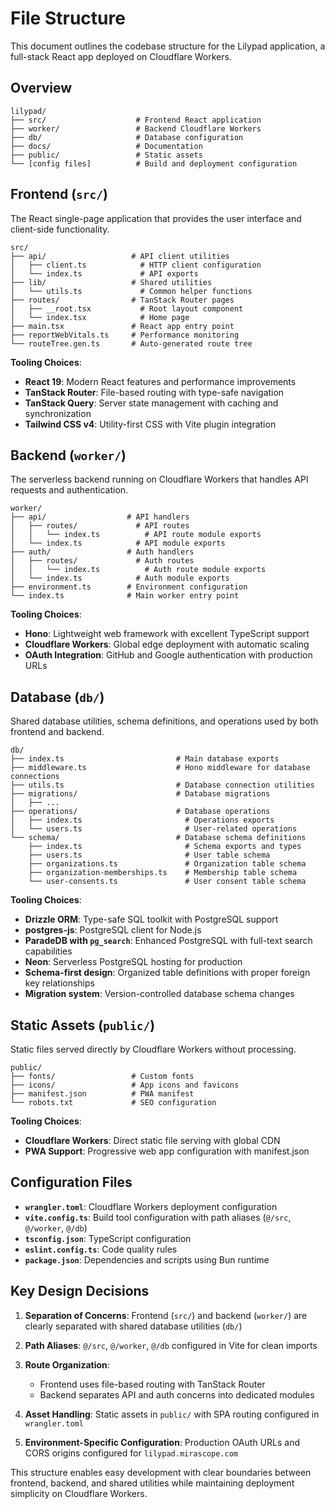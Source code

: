 # File Structure

This document outlines the codebase structure for the Lilypad application, a full-stack React app deployed on Cloudflare Workers.

## Overview

```text
lilypad/
├── src/                    # Frontend React application
├── worker/                 # Backend Cloudflare Workers
├── db/                     # Database configuration
├── docs/                   # Documentation
├── public/                 # Static assets
└── [config files]          # Build and deployment configuration
```

## Frontend (`src/`)

The React single-page application that provides the user interface and client-side functionality.

```text
src/
├── api/                   # API client utilities
│   ├── client.ts            # HTTP client configuration
│   └── index.ts             # API exports
├── lib/                   # Shared utilities
│   └── utils.ts             # Common helper functions
├── routes/                # TanStack Router pages
│   ├── __root.tsx           # Root layout component
│   └── index.tsx            # Home page
├── main.tsx               # React app entry point
├── reportWebVitals.ts     # Performance monitoring
└── routeTree.gen.ts       # Auto-generated route tree
```

**Tooling Choices**:

- **React 19**: Modern React features and performance improvements
- **TanStack Router**: File-based routing with type-safe navigation
- **TanStack Query**: Server state management with caching and synchronization
- **Tailwind CSS v4**: Utility-first CSS with Vite plugin integration

## Backend (`worker/`)

The serverless backend running on Cloudflare Workers that handles API requests and authentication.

```text
worker/
├── api/                  # API handlers
│   ├── routes/             # API routes
│   │   └── index.ts          # API route module exports
│   └── index.ts            # API module exports
├── auth/                 # Auth handlers
│   ├── routes/             # Auth routes
│   │   └── index.ts          # Auth route module exports
│   └── index.ts            # Auth module exports
├── environment.ts        # Environment configuration
└── index.ts              # Main worker entry point
```

**Tooling Choices**:

- **Hono**: Lightweight web framework with excellent TypeScript support
- **Cloudflare Workers**: Global edge deployment with automatic scaling
- **OAuth Integration**: GitHub and Google authentication with production URLs

## Database (`db/`)

Shared database utilities, schema definitions, and operations used by both frontend and backend.

```text
db/
├── index.ts                         # Main database exports
├── middleware.ts                    # Hono middleware for database connections
├── utils.ts                         # Database connection utilities
├── migrations/                      # Database migrations
│   ├── ...
├── operations/                      # Database operations
│   ├── index.ts                       # Operations exports
│   └── users.ts                       # User-related operations
└── schema/                          # Database schema definitions
    ├── index.ts                       # Schema exports and types
    ├── users.ts                       # User table schema
    ├── organizations.ts               # Organization table schema
    ├── organization-memberships.ts    # Membership table schema
    └── user-consents.ts               # User consent table schema
```

**Tooling Choices**:

- **Drizzle ORM**: Type-safe SQL toolkit with PostgreSQL support
- **postgres-js**: PostgreSQL client for Node.js
- **ParadeDB with `pg_search`**: Enhanced PostgreSQL with full-text search capabilities
- **Neon**: Serverless PostgreSQL hosting for production
- **Schema-first design**: Organized table definitions with proper foreign key relationships
- **Migration system**: Version-controlled database schema changes

## Static Assets (`public/`)

Static files served directly by Cloudflare Workers without processing.

```text
public/
├── fonts/                 # Custom fonts
├── icons/                 # App icons and favicons
├── manifest.json          # PWA manifest
└── robots.txt             # SEO configuration
```

**Tooling Choices**:

- **Cloudflare Workers**: Direct static file serving with global CDN
- **PWA Support**: Progressive web app configuration with manifest.json

## Configuration Files

- **`wrangler.toml`**: Cloudflare Workers deployment configuration
- **`vite.config.ts`**: Build tool configuration with path aliases (`@/src`, `@/worker`, `@/db`)
- **`tsconfig.json`**: TypeScript configuration
- **`eslint.config.ts`**: Code quality rules
- **`package.json`**: Dependencies and scripts using Bun runtime

## Key Design Decisions

1. **Separation of Concerns**: Frontend (`src/`) and backend (`worker/`) are clearly separated with shared database utilities (`db/`)

2. **Path Aliases**: `@/src`, `@/worker`, `@/db` configured in Vite for clean imports

3. **Route Organization**:
   - Frontend uses file-based routing with TanStack Router
   - Backend separates API and auth concerns into dedicated modules

4. **Asset Handling**: Static assets in `public/` with SPA routing configured in `wrangler.toml`

5. **Environment-Specific Configuration**: Production OAuth URLs and CORS origins configured for `lilypad.mirascope.com`

This structure enables easy development with clear boundaries between frontend, backend, and shared utilities while maintaining deployment simplicity on Cloudflare Workers.
